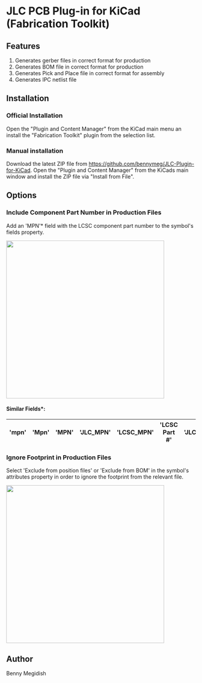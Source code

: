 # JLC PCB Plug-in for KiCad (Fabrication Toolkit)

## Features
1.	Generates gerber files in correct format for production
2.	Generates BOM file in correct format for production
3.	Generates Pick and Place file in correct format for assembly
4.	Generates IPC netlist file

## Installation

### Official Installation
Open the "Plugin and Content Manager" from the KiCad main menu an install the "Fabrication Toolkit" plugin from the selection list.

### Manual installation
Download the latest ZIP file from https://github.com/bennymeg/JLC-Plugin-for-KiCad. Open the "Plugin and Content Manager" from the KiCads main window and install the ZIP file via "Install from File".

## Options

### Include Component Part Number in Production Files
Add an 'MPN'* field with the LCSC component part number to the symbol's fields property.

<img src="https://github.com/bennymeg/JLC-Plugin-for-KiCad/blob/master/assets/mpn.png?raw=true" height=420>

#### Similar Fields*:
|'mpn' | 'Mpn' | 'MPN' | 'JLC_MPN' | 'LCSC_MPN' | 'LCSC Part #' | 'JLC' | 'LCSC'|
| --- | --- | --- | --- | --- | --- | --- | --- |

### Ignore Footprint in Production Files
Select 'Exclude from position files' or 'Exclude from BOM' in the symbol's attributes property in order to ignore the footprint from the relevant file.

<img src="https://github.com/bennymeg/JLC-Plugin-for-KiCad/blob/master/assets/attributes.png?raw=true" height=420>

## Author

Benny Megidish
